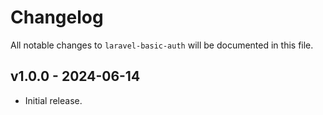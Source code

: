 # Changelog

All notable changes to `laravel-basic-auth` will be documented in this file.

## v1.0.0 - 2024-06-14

* Initial release.
